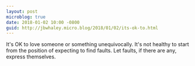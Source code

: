 ```yaml
---
layout: post
microblog: true
date: 2018-01-02 10:00 -0800
guid: http://jbwhaley.micro.blog/2018/01/02/its-ok-to.html
---
```

It's OK to love someone or something unequivocally. It's not healthy to start from the position of expecting to find faults. Let faults, if there are any, express themselves. 

